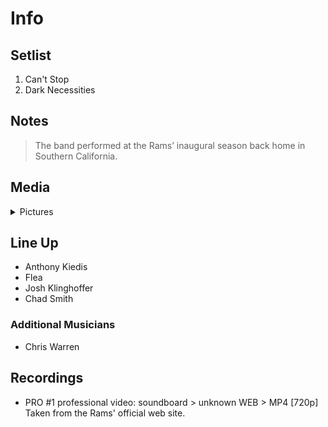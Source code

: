 # Info

## Setlist

1. Can't Stop
2. Dark Necessities

## Notes

> The band performed at the Rams’ inaugural season back home in Southern California.

## Media 

<details>
  <summary>Pictures</summary>
  <!--<img alt="Setlist" title="Setlist" src="_.jpg" height="200" />
  <img alt="Clipping" title="Clipping" src="_.jpg" height="200" />
  <img alt="Flyer" title="Flyer" src="_.jpg" height="200" />-->
</details>

## Line Up

* Anthony Kiedis
* Flea
* Josh Klinghoffer
* Chad Smith

### Additional Musicians

* Chris Warren

## Recordings

* PRO #1 professional video: soundboard > unknown WEB > MP4 [720p] Taken from the Rams' official web site.
